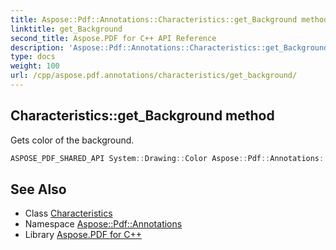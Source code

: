 ```yaml
---
title: Aspose::Pdf::Annotations::Characteristics::get_Background method
linktitle: get_Background
second_title: Aspose.PDF for C++ API Reference
description: 'Aspose::Pdf::Annotations::Characteristics::get_Background method. Gets color of the background in C++.'
type: docs
weight: 100
url: /cpp/aspose.pdf.annotations/characteristics/get_background/
---
```

## Characteristics::get_Background method


Gets color of the background.

```cpp
ASPOSE_PDF_SHARED_API System::Drawing::Color Aspose::Pdf::Annotations::Characteristics::get_Background()
```

## See Also

* Class [Characteristics](../)
* Namespace [Aspose::Pdf::Annotations](../../)
* Library [Aspose.PDF for C++](../../../)
